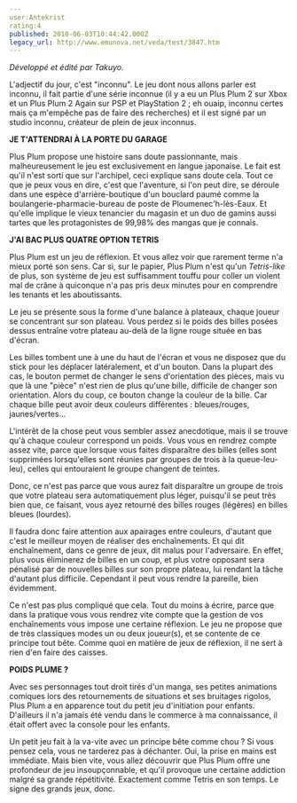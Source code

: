 ```yaml
---
user:Antekrist
rating:4
published: 2010-06-03T10:44:42.000Z
legacy_url: http://www.emunova.net/veda/test/3847.htm
---
```

_Développé et édité par Takuyo._  

  

L'adjectif du jour, c'est "inconnu". Le jeu dont nous allons parler est inconnu, il fait partie d'une série inconnue (il y a eu un Plus Plum 2 sur Xbox et un Plus Plum 2 Again sur PSP et PlayStation 2 ; eh ouaip, inconnu certes mais ça m'empêche pas de faire des recherches) et il est signé par un studio inconnu, créateur de plein de jeux inconnus.  

  

**JE T'ATTENDRAI À LA PORTE DU GARAGE**  

Plus Plum propose une histoire sans doute passionnante, mais malheureusement le jeu est exclusivement en langue japonaise. Le fait est qu'il n'est sorti que sur l'archipel, ceci explique sans doute cela. Tout ce que je peux vous en dire, c'est que l'aventure, si l'on peut dire, se déroule dans une espèce d'arrière-boutique d'un bouclard paumé comme la boulangerie-pharmacie-bureau de poste de Ploumenec'h-lès-Eaux. Et qu'elle implique le vieux tenancier du magasin et un duo de gamins aussi tartes que les protagonistes de 99,98% des mangas que je connais.  

  

**J'AI BAC PLUS QUATRE OPTION TETRIS**  

Plus Plum est un jeu de réflexion. Et vous allez voir que rarement terme n'a mieux porté son sens. Car si, sur le papier, Plus Plum n'est qu'un _Tetris-like_ de plus, son système de jeu est suffisamment touffu pour coller un violent mal de crâne à quiconque n'a pas pris deux minutes pour en comprendre les tenants et les aboutissants.  

Le jeu se présente sous la forme d'une balance à plateaux, chaque joueur se concentrant sur son plateau. Vous perdez si le poids des billes posées dessus entraîne votre plateau au-delà de la ligne rouge située en bas d'écran.  

Les billes tombent une à une du haut de l'écran et vous ne disposez que du stick pour les déplacer latéralement, et d'un bouton. Dans la plupart des cas, le bouton permet de changer le sens d'orientation des pièces, mais vu que là une "pièce" n'est rien de plus qu'une bille, difficile de changer son orientation. Alors du coup, ce bouton change la couleur de la bille. Car chaque bille peut avoir deux couleurs différentes : bleues/rouges, jaunes/vertes...  

L'intérêt de la chose peut vous sembler assez anecdotique, mais il se trouve qu'à chaque couleur correspond un poids. Vous vous en rendrez compte assez vite, parce que lorsque vous faites disparaître des billes (elles sont supprimées lorsqu'elles sont réunies par groupes de trois à la queue-leu-leu), celles qui entouraient le groupe changent de teintes.  

Donc, ce n'est pas parce que vous aurez fait disparaître un groupe de trois que votre plateau sera automatiquement plus léger, puisqu'il se peut très bien que, ce faisant, vous ayez retourné des billes rouges (légères) en billes bleues (lourdes).  

Il faudra donc faire attention aux apairages entre couleurs, d'autant que c'est le meilleur moyen de réaliser des enchaînements. Et qui dit enchaînement, dans ce genre de jeux, dit malus pour l'adversaire. En effet, plus vous éliminerez de billes en un coup, et plus votre opposant sera pénalisé par de nouvelles billes sur son propre plateau, lui rendant la tâche d'autant plus difficile. Cependant il peut vous rendre la pareille, bien évidemment.  

Ce n'est pas plus compliqué que cela. Tout du moins à écrire, parce que dans la pratique vous vous rendrez vite compte que la gestion de vos enchaînements vous impose une certaine réflexion. Le jeu ne propose que de très classiques modes un ou deux joueur(s), et se contente de ce principe tout bête. Comme quoi en matière de jeux de réflexion, il ne sert à rien d'en faire des caisses.  

  

**POIDS PLUME ?**  

Avec ses personnages tout droit tirés d'un manga, ses petites animations comiques lors des retournements de situations et ses bruitages rigolos, Plus Plum a en apparence tout du petit jeu d'initiation pour enfants. D'ailleurs il n'a jamais été vendu dans le commerce à ma connaissance, il était offert avec la console pour les enfants.  

Un petit jeu fait à la va-vite avec un principe bête comme chou ? Si vous pensez cela, vous ne tarderez pas à déchanter. Oui, la prise en mains est immédiate. Mais bien vite, vous allez découvrir que Plus Plum offre une profondeur de jeu insoupçonnable, et qu'il provoque une certaine addiction malgré sa grande répétitivité. Exactement comme Tetris en son temps. Le signe des grands jeux, donc.